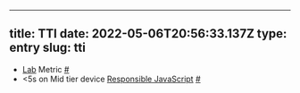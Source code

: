 
---
title: TTI 
date: 2022-05-06T20:56:33.137Z
type: entry
slug: tti
---
* [Lab](../../entry/lab) Metric [#](#627a64fa-226f-45c3-a283-c7fcd9d70830)<a name="627a64fa-226f-45c3-a283-c7fcd9d70830"></a>
* <5s on Mid tier device [Responsible JavaScript](../../entry/responsible-javascript) [#](#627a64fa-6815-42a8-a0c9-bd870c13a64b)<a name="627a64fa-6815-42a8-a0c9-bd870c13a64b"></a>

